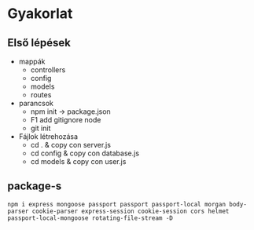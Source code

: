 # Gyakorlat
   
## Első lépések
* mappák 
  * controllers
  * config
  * models
  * routes
* parancsok
  * npm init -> package.json
  * F1 add gitignore node
  * git init 
* Fájlok létrehozása
    * cd . & copy con server.js 
    * cd config & copy con database.js
    * cd models & copy con user.js

## package-s

```npm i express mongoose passport passport passport-local morgan body-parser cookie-parser express-session cookie-session cors helmet passport-local-mongoose rotating-file-stream -D ```